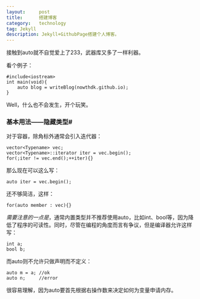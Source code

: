 ```yaml
---
layout:     post
title:      搭建博客
category: 	technology
tag: Jekyll
description: Jekyll+GithubPage搭建个人博客。
---
```


接触到auto就不自觉爱上了233，武器库又多了一样利器。

看个例子：

	#include<iostream>
	int main(void){
		auto blog = writeBlog(nowthdk.github.io);
	}

Well，什么也不会发生，开个玩笑。
### 基本用法——隐藏类型#
对于容器，除角标外通常会引入迭代器：

	vector<Typename> vec;
	vector<Typename>::iterator iter = vec.begin();
	for(;iter != vec.end();++iter){}

那么现在可以这么写：

	auto iter = vec.begin();

还不够简洁，这样：

	for(auto member : vec){}

*需要注意的一点是*，通常内置类型并不推荐使用auto，比如int、bool等，因为降低了程序的可读性。同时，尽管在编程的角度而言有争议，但是编译器允许这样写：

	int a;
	bool b;

而auto则不允许只做声明而不定义：

	auto m = a; //ok
	auto n;		//error

很容易理解，因为auto要首先根据右操作数来决定如何为变量申请内存。